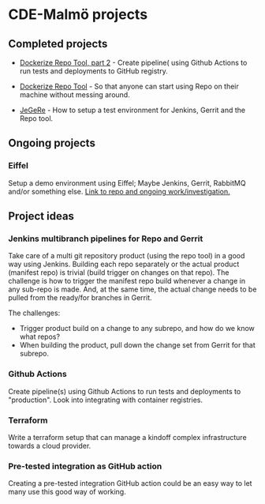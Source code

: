 # CDE-Malmö projects

## Completed projects

- [Dockerize Repo Tool, part 2](https://github.com/CDE-Malmo/repo-dockerized) - Create pipeline( using Github Actions to run tests and deployments to GitHub registry.

- [Dockerize Repo Tool](https://github.com/CDE-Malmo/repo-dockerized) - So that anyone can start using Repo on their machine without messing around.

- [JeGeRe](JeGeRe.md) - How to setup a test environment for Jenkins, Gerrit and the Repo tool.

## Ongoing projects
### Eiffel
Setup a demo environment using Eiffel; Maybe Jenkins, Gerrit, RabbitMQ and/or something else. [Link to repo and ongoing work/investigation.](https://github.com/CDE-Malmo/eiffel-sandbox)

## Project ideas

### Jenkins multibranch pipelines for Repo and Gerrit
Take care of a multi git repository product (using the repo tool) in a good way using Jenkins.
Building each repo separately or the actual product (manifest repo) is trivial (build trigger on changes on that repo). The challenge is how to trigger the manifest repo build whenever a change in any sub-repo is made.
And, at the same time, the actual change needs to be pulled from the ready/for branches in Gerrit.

The challenges:
- Trigger product build on a change to any subrepo, and how do we know what repos?
- When building the product, pull down the change set from Gerrit for that subrepo.

### Github Actions
Create pipeline(s) using Github Actions to run tests and deployments to "production". Look into integrating with container registries.

### Terraform
Write a terraform setup that can manage a kindoff complex infrastructure towards a cloud provider.

### Pre-tested integration as GitHub action
Creating a pre-tested integration GitHub action could be an easy way to let many use this good way of working.
